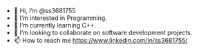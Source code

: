 - 👋 Hi, I’m @ss3681755
- 👀 I’m interested in Programming.
- 🌱 I’m currently learning C++.
- 💞️ I’m looking to collaborate on software development projects.
- 📫 How to reach me https://www.linkedin.com/in/ss3681755/

<!---
ss3681755/ss3681755 is a ✨ special ✨ repository because its `README.md` (this file) appears on your GitHub profile.
You can click the Preview link to take a look at your changes.
--->
